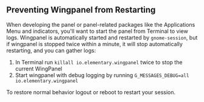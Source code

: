 ## Preventing Wingpanel from Restarting

When developing the panel or panel-related packages like the Applications Menu and indicators, you'll want to start the panel from Terminal to view logs. Wingpanel is automatically started and restarted by `gnome-session`, but if wingpanel is stopped twice within a minute, it will stop automatically restarting, and you can gather logs:
1. In Terminal run `killall io.elementary.wingpanel` twice to stop the current WingPanel
2. Start wingpanel with debug logging by running `G_MESSAGES_DEBUG=all io.elementary.wingpanel`

To restore normal behavior logout or reboot to restart your session.
